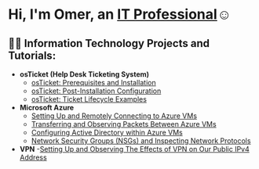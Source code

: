<h1>Hi, I'm Omer, an <a href="https://linkedin.com/in/omer-faruk-yurtsever">IT Professional</a>☺</h1>

<h2>👨‍💻 Information Technology Projects and Tutorials:</h2>

- <b>osTicket (Help Desk Ticketing System)</b>
  - [osTicket: Prerequisites and Installation](https://github.com/Omer-tech-cmd/osticket-prereqs)
  - [osTicket: Post-Installation Configuration](https://github.com/Omer-tech-cmd/post-install-config)
  - [osTicket: Ticket Lifecycle Examples](https://github.com/Omer-tech-cmd/ticket-lifecycle)
- <b>Microsoft Azure</b>
  - [Setting Up and Remotely Connecting to Azure VMs](https://github.com/Omer-tech-cmd/azure-vm-creation)
  - [Transferring and Observing Packets Between Azure VMs](https://github.com/Omer-tech-cmd/packet-obs)
  - [Configuring Active Directory within Azure VMs](https://github.com/Omer-tech-cmd/configure-ad)
  - [Network Security Groups (NSGs) and Inspecting Network Protocols](https://github.com/Omer-tech-cmd/azure-network-protocols)
- <b>VPN</b>
  -[Setting Up and Observing The Effects of VPN on Our Public IPv4 Address](https://github.com/Omer-tech-cmd/setting-up-vpn)


<!--
**Omer-tech-cmd/Omer-tech-cmd** is a ✨ _special_ ✨ repository because its `README.md` (this file) appears on your GitHub profile.

Here are some ideas to get you started:

- 🔭 I’m currently working on ...
- 🌱 I’m currently learning ...
- 👯 I’m looking to collaborate on ...
- 🤔 I’m looking for help with ...
- 💬 Ask me about ...
- 📫 How to reach me: ...
- 😄 Pronouns: ...
- ⚡ Fun fact: ...
-->
